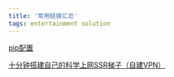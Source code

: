 ```yaml
---
title: '常用链接汇总'
tags: entertainment solution
---
```



[pip配置](https://victorfengming.gitee.io/2019/11/20/pip-conf/)

[十分钟搭建自己的科学上网SSR梯子（自建VPN）](http://luyiminggonnabeok.cn/2018/08/10/%E5%8D%81%E5%88%86%E9%92%9F%E6%90%AD%E5%BB%BA%E8%87%AA%E5%B7%B1%E7%9A%84SSR%E7%A7%91%E5%AD%A6%E4%B8%8A%E7%BD%91%E6%A2%AF%E5%AD%90/)

